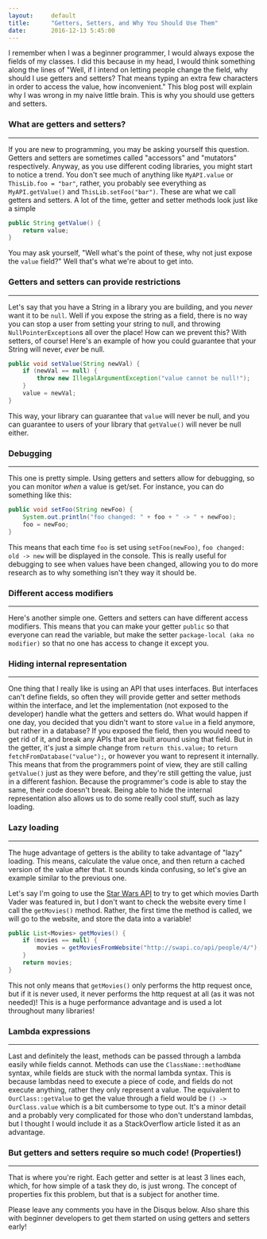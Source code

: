 ```yaml
---
layout:     default
title:      "Getters, Setters, and Why You Should Use Them"
date:       2016-12-13 5:45:00
---
```

I remember when I was a beginner programmer, I would always expose the
fields of my classes. I did this because in my head, I would think
something along the lines of "Well, if I intend on letting people change
the field, why should I use getters and setters? That means typing an extra
few characters in order to access the value, how inconvenient." This blog post
will explain why I was wrong in my naive little brain. This is why you should
use getters and setters.

### What are getters and setters?
---
If you are new to programming, you may be asking yourself this question. Getters
and setters are sometimes called "accessors" and "mutators" respectively.
Anyway, as you use different coding libraries, you might start to notice a trend.
You don't see much of anything like `MyAPI.value` or `ThisLib.foo = "bar"`,
rather, you probably see everything as `MyAPI.getValue()` and `ThisLib.setFoo("bar")`.
These are what we call getters and setters. A lot of the time, getter and setter
methods look just like a simple
```java
public String getValue() {
    return value;
}
```
You may ask yourself, "Well what's the point of these, why not just expose the `value` field?"
Well that's what we're about to get into.

### Getters and setters can provide restrictions
---
Let's say that you have a String in a library you are building, and you
*never* want it to be `null`. Well if you expose the string as a field, there is no
way you can stop a user from setting your string to null, and throwing `NullPointerException`s
all over the place! How can we prevent this? With setters, of course! Here's an example of how you
could guarantee that your String will never, *ever* be null.
```java
public void setValue(String newVal) {
    if (newVal == null) {
        throw new IllegalArgumentException("value cannot be null!");
    }
    value = newVal;
}
```
This way, your library can guarantee that `value` will never be null, and you can guarantee
to users of your library that `getValue()` will never be null either.

### Debugging
---
This one is pretty simple. Using getters and setters allow for debugging,
so you can monitor *when* a value is get/set. For instance, you can do something like this:
```java
public void setFoo(String newFoo) {
    System.out.println("foo changed: " + foo + " -> " + newFoo);
    foo = newFoo;
}
```
This means that each time `foo` is set using `setFoo(newFoo)`, `foo changed: old -> new`
will be displayed in the console. This is really useful for debugging to see when values
have been changed, allowing you to do more research as to why something isn't they way it
should be.

### Different access modifiers
---
Here's another simple one. Getters and setters can have different access modifiers. This means
that you can make your getter `public` so that everyone can read the variable, but make the
setter `package-local (aka no modifier)` so that no one has access to change it except you.

### Hiding internal representation
---
One thing that I really like is using an API that uses interfaces. But interfaces
can't define fields, so often they will provide getter and setter methods within
the interface, and let the implementation (not exposed to the developer) handle
what the getters and setters do. What would happen if one day, you decided that
you didn't want to store `value` in a field anymore, but rather in a database?
If you exposed the field, then you would need to get rid of it, and break any
APIs that are built around using that field. But in the getter, it's just a simple
change from `return this.value;` to `return fetchFromDatabase("value");`, or however you
want to represent it internally. This means that from the programmers point of view,
they are still calling `getValue()` just as they were before, and they're still getting
the value, just in a different fashion. Because the programmer's code is able to stay the same,
their code doesn't break. Being able to hide the internal representation also allows us to
do some really cool stuff, such as lazy loading.

### Lazy loading
---
The huge advantage of getters is the ability to take advantage of "lazy" loading.
This means, calculate the value once, and then return a cached version of the value after that. It
sounds kinda confusing, so let's give an example similar to the previous one.

Let's say I'm going to use the [Star Wars API](https://swapi.co) to try to get
which movies Darth Vader was featured in, but I don't want to check the website every time
I call the `getMovies()` method. Rather, the first time the method is called, we will go to the
website, and store the data into a variable!
```java
public List<Movies> getMovies() {
    if (movies == null) {
        movies = getMoviesFromWebsite("http://swapi.co/api/people/4/");
    }
    return movies;
}
```
This not only means that `getMovies()` only performs the http request once, but if it
is never used, it never performs the http request at all (as it was not needed)!
This is a huge performance advantage and is used a lot throughout many libraries!

### Lambda expressions
---
Last and definitely the least, methods can be passed through a lambda easily while fields cannot.
Methods can use the `ClassName::methodName` syntax, while fields are stuck with the normal lambda syntax.
This is because lambdas need to execute a piece of code, and fields do not execute anything, rather they
only represent a value. The equivalent to `OurClass::getValue` to get the value through a field would be
`() -> OurClass.value` which is a bit cumbersome to type out. It's a minor detail and a probably
very complicated for those who don't understand lambdas, but I thought I would include it as a StackOverflow
article listed it as an advantage.

### But getters and setters require so much code! (Properties!)
---
That is where you're right. Each getter and setter is at least 3 lines each, which,
for how simple of a task they do, is just wrong. The concept of properties fix this problem, but that is
a subject for another time.

Please leave any comments you have in the Disqus below. Also share this with beginner developers
to get them started on using getters and setters early!
